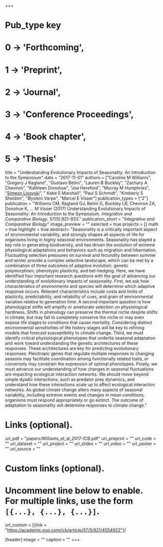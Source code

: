 +++
# Pub_type key
# 0 -> 'Forthcoming',
# 1 -> 'Preprint',
# 2 -> 'Journal',
# 3 -> 'Conference Proceedings',
# 4 -> 'Book chapter',
# 5 -> 'Thesis'
  
title = "Understanding Evolutionary Impacts of Seasonality: An Introduction to the Symposium"
date = "2017-11-01"
authors = ["Caroline M Williams",  "Gregory J Ragland",  "Gustavo Betini",  "Lauren B Buckley", "Zachary A Cheviron",  "Kathleen Donohue",  "Joe Hereford",  "Murray M Humphries", "[Simeon Lisovski](hhttps://slisovski.netlify.com/)", " Katie E Marshall",  "Paul S Schmidt",  "Kimberly S Sheldon",  "Øystein Varpe", "Marcel E Visser"]
publication_types = ["2"]
publication = "Williams CM, Ragland GJ, Betini G, Buckley LB, Cheviron ZA, Donohue K, ... M Visser (2017) Understanding Evolutionary Impacts of Seasonality: An Introduction to the Symposium. _Integrative and Comparative Biology_. 57(5):921–933."
publication_short = "_Integrative and Comparative Biology_"
image_preview = ""
selected = true
projects = []
math = true
highlight = true
abstract= "Seasonality is a critically important aspect of environmental variability, and strongly shapes all aspects of life for organisms living in highly seasonal environments. Seasonality has played a key role in generating biodiversity, and has driven the evolution of extreme physiological adaptations and behaviors such as migration and hibernation. Fluctuating selection pressures on survival and fecundity between summer and winter provide a complex selective landscape, which can be met by a combination of three outcomes of adaptive evolution: genetic polymorphism, phenotypic plasticity, and bet-hedging. Here, we have identified four important research questions with the goal of advancing our understanding of evolutionary impacts of seasonality. First, we ask how characteristics of environments and species will determine which adaptive response occurs. Relevant characteristics include costs and limits of plasticity, predictability, and reliability of cues, and grain of environmental variation relative to generation time. A second important question is how phenological shifts will amplify or ameliorate selection on physiological hardiness. Shifts in phenology can preserve the thermal niche despite shifts in climate, but may fail to completely conserve the niche or may even expose life stages to conditions that cause mortality. Considering distinct environmental sensitivities of life history stages will be key to refining models that forecast susceptibility to climate change. Third, we must identify critical physiological phenotypes that underlie seasonal adaptation and work toward understanding the genetic architectures of these responses. These architectures are key for predicting evolutionary responses. Pleiotropic genes that regulate multiple responses to changing seasons may facilitate coordination among functionally related traits, or conversely may constrain the expression of optimal phenotypes. Finally, we must advance our understanding of how changes in seasonal fluctuations are impacting ecological interaction networks. We should move beyond simple dyadic interactions, such as predator prey dynamics, and understand how these interactions scale up to affect ecological interaction networks. As global climate change alters many aspects of seasonal variability, including extreme events and changes in mean conditions, organisms must respond appropriately or go extinct. The outcome of adaptation to seasonality will determine responses to climate change."
  
# Links (optional).
url_pdf = "papers/Williams_et_al_2017-ICB.pdf"
url_preprint = ""
url_code = ""
url_dataset = ""
url_project = ""
url_slides = ""
url_video = ""
url_poster = ""
url_source = ""
  
# Custom links (optional).
#   Uncomment line below to enable. For multiple links, use the form `[{...}, {...}, {...}]`.
url_custom = [{link = "https://academic.oup.com/icb/article/57/5/921/4554922"}]
  
[header]
image = ""
caption = ""
+++